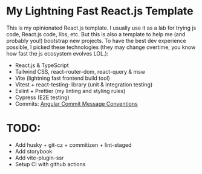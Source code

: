 # My Lightning Fast React.js Template

This is my opinionated React.js template. I usually use it as a lab for trying js code, React.js code, libs, etc. But this is also a template to help me (and probably you!) bootstrap new projects.
To have the best dev experience possible, I picked these technologies (they may change overtime, you know how fast the js ecosystem evolves LOL.):

- React.js & TypeScript
- Tailwind CSS, react-router-dom, react-query & msw
- Vite (lightning fast frontend build tool)
- Vitest + react-testing-library (unit & integration testing)
- Eslint + Prettier (my linting and styling rules)
- Cypress (E2E testing)
- Commits: [Angular Commit Message Conventions](https://github.com/angular/angular.js/blob/master/DEVELOPERS.md#-git-commit-guidelines)

# TODO:

- Add husky + git-cz + commitizen + lint-staged
- Add storybook
- Add vite-plugin-ssr
- Setup CI with github actions
